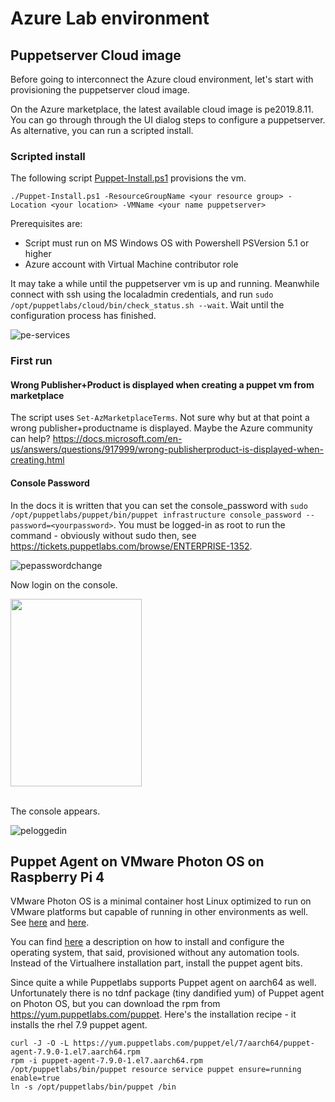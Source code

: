 # Azure Lab environment

## Puppetserver Cloud image
Before going to interconnect the Azure cloud environment, let's start with provisioning the puppetserver cloud image.

On the Azure marketplace, the latest available cloud image is pe2019.8.11. You can go through through the UI dialog steps to configure a puppetserver. As alternative, you can run a scripted install.

### Scripted install
The following script [Puppet-Install.ps1](https://github.com/dcasota/puppetlabs-scripts/blob/main/Azure/Puppet-Install.ps1) provisions the vm.
```
./Puppet-Install.ps1 -ResourceGroupName <your resource group> -Location <your location> -VMName <your name puppetserver>
```
Prerequisites are:
- Script must run on MS Windows OS with Powershell PSVersion 5.1 or higher
- Azure account with Virtual Machine contributor role

It may take a while until the puppetserver vm is up and running. Meanwhile connect with ssh using the localadmin credentials, and run ```sudo /opt/puppetlabs/cloud/bin/check_status.sh --wait```. Wait until the configuration process has finished.  

![pe-services](https://user-images.githubusercontent.com/14890243/178111433-82c9e342-8c4b-4926-af9a-e101c3f5a353.png)
  

### First run  
  
#### Wrong Publisher+Product is displayed when creating a puppet vm from marketplace
The script uses ```Set-AzMarketplaceTerms```. Not sure why but at that point a wrong publisher+productname is displayed. Maybe the Azure community can help?
https://docs.microsoft.com/en-us/answers/questions/917999/wrong-publisherproduct-is-displayed-when-creating.html

#### Console Password
In the docs it is written that you can set the console_password with ```sudo /opt/puppetlabs/puppet/bin/puppet infrastructure console_password --password=<yourpassword>```. You must be logged-in as root to run the command - obviously without sudo then, see https://tickets.puppetlabs.com/browse/ENTERPRISE-1352.

![pepasswordchange](https://user-images.githubusercontent.com/14890243/178112489-c9b19806-713e-448d-85a3-8eca702951fc.png)

Now login on the console.  

<img src="https://user-images.githubusercontent.com/14890243/178112692-1f42c432-d784-4e61-bc94-72af1f479ce6.png" align="left" height="300" width="210" />
<br clear="left"/><br clear="both"/>

The console appears.

![peloggedin](https://user-images.githubusercontent.com/14890243/178112702-7e423664-2131-4b8c-8512-26ea77222ad9.png)


## Puppet Agent on VMware Photon OS on Raspberry Pi 4

VMware Photon OS is a minimal container host Linux optimized to run on VMware platforms but capable of running in other environments as well. See [here](https://vmware.github.io/photon/) and [here](https://github.com/dcasota/photonos-scripts).

You can find [here](https://github.com/dcasota/photonos-scripts/wiki/Configure-a-complete-Raspberry-Pi-Virtualhere-installation) a description on how to install and configure the operating system, that said, provisioned without any automation tools. Instead of the Virtualhere installation part, install the puppet agent bits.

Since quite a while Puppetlabs supports Puppet agent on aarch64 as well. Unfortunately there is no tdnf package (tiny dandified yum) of Puppet agent on Photon OS, but you can download the rpm from https://yum.puppetlabs.com/puppet. Here's the installation recipe - it installs the rhel 7.9 puppet agent.

```
curl -J -O -L https://yum.puppetlabs.com/puppet/el/7/aarch64/puppet-agent-7.9.0-1.el7.aarch64.rpm
rpm -i puppet-agent-7.9.0-1.el7.aarch64.rpm
/opt/puppetlabs/bin/puppet resource service puppet ensure=running enable=true
ln -s /opt/puppetlabs/bin/puppet /bin
```





